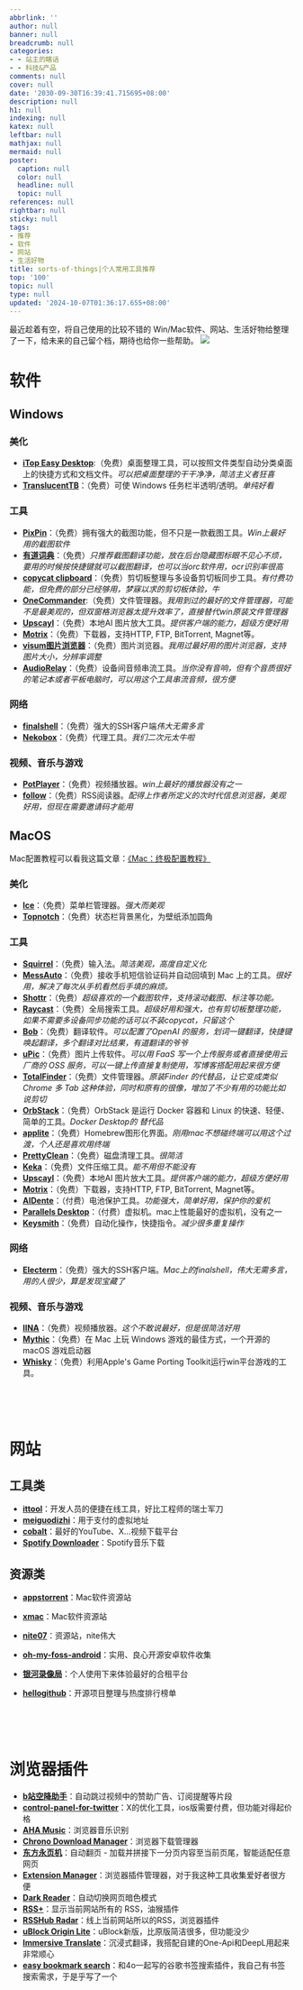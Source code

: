 ```yaml
---
abbrlink: ''
author: null
banner: null
breadcrumb: null
categories:
- - 站主的瞎话
- - 科技&产品
comments: null
cover: null
date: '2030-09-30T16:39:41.715695+08:00'
description: null
h1: null
indexing: null
katex: null
leftbar: null
mathjax: null
mermaid: null
poster:
  caption: null
  color: null
  headline: null
  topic: null
references: null
rightbar: null
sticky: null
tags:
- 推荐
- 软件
- 网站
- 生活好物
title: sorts-of-things|个人常用工具推荐
top: '100'
topic: null
type: null
updated: '2024-10-07T01:36:17.655+08:00'
---
```

最近趁着有空，将自己使用的比较不错的 Win/Mac软件、网站、生活好物给整理了一下，给未来的自己留个档，期待也给你一些帮助。
![](https://cdn.jsdelivr.net/gh/shangy1yi/picx-images-hosting@master/image.1ovem4027t.png)

# 软件

## Windows

### 美化

* [**iTop Easy Desktop**](https://www.itopvpn.com/itop-easy-desktop?name=ied&ver=2.6.0.8&lan=&insur=other&to=homepage):（免费）桌面整理工具，可以按照文件类型自动分类桌面上的快捷方式和文档文件。*可以把桌面整理的干干净净，简洁主义者狂喜*
* [**TranslucentTB**](https://translucenttb.github.io/)：（免费）可使 Windows 任务栏半透明/透明。*单纯好看*

### 工具

* [**PixPin**](https://pixpinapp.com/start/quick-start)：（免费）拥有强大的截图功能，但不只是一款截图工具。*Win上最好用的截图软件*
* [**有道词典**](https://fanyi.youdao.com/download-Windows?keyfrom=fanyiweb_navigation)：（免费）*只推荐截图翻译功能，放在后台隐藏图标眼不见心不烦，要用的时候按快捷键就可以截图翻译，也可以当orc软件用，ocr识别率很高*
* [**copycat clipboard**](https://www.entilitystudio.com/copycat-clipboard?ref=producthunt)：（免费）剪切板整理与多设备剪切板同步工具。*有付费功能，但免费的部分已经够用，梦寐以求的剪切板体验，牛*
* [**OneCommander**](https://onecommander.com/):（免费）文件管理器。*我用到过的最好的文件管理器，可能不是最美观的，但双窗格浏览器太提升效率了，直接替代win原装文件管理器*
* [**Upscayl**](https://www.upscayl.org/)：（免费）本地AI 图片放大工具。*提供客户端的能力，超级方便好用*
* [**Motrix**](https://motrix.app/)：（免费）下载器，支持HTTP, FTP, BitTorrent, Magnet等。
* [**visum图片浏览器**](https://luandersonn.com/visum/)：（免费）图片浏览器。*我用过最好用的图片浏览器，支持图片大小，分辨率调整*
* [**AudioRelay**](https://audiorelay.net/)：（免费）设备间音频串流工具。*当你没有音响，但有个音质很好的笔记本或者平板电脑时，可以用这个工具串流音频，很方便*

### 网络

* [**finalshell**](https://finalshell.net/)：（免费）强大的SSH客户端*伟大无需多言*
* [**Nekobox**](https://getnekobox.com/en/)：（免费）代理工具。*我们二次元太牛啦*

### 视频、音乐与游戏

* [**PotPlayer**](https://potplayer.org/en/)：（免费）视频播放器。*win上最好的播放器没有之一*
* [**follow**](https://app.follow.is/)：（免费）RSS阅读器。*配得上作者所定义的次时代信息浏览器，美观好用，但现在需要邀请码才能用*

## MacOS

Mac配置教程可以看我这篇文章：[《Mac：终极配置教程》](https://blog.syouiti.com/Mac%EF%BC%9A%E7%BB%88%E6%9E%81%E9%85%8D%E7%BD%AE%E6%95%99%E7%A8%8B/)

### 美化

* [**Ice**](https://github.com/jordanbaird/Ice)：（免费）菜单栏管理器。*强大而美观*
* [**Topnotch**](https://topnotch.app/)：（免费）状态栏背景黑化，为壁纸添加圆角

### 工具

* [**Squirrel**](https://github.com/rime/squirrel)：（免费）输入法。*简洁美观，高度自定义化*
* [**MessAuto**](https://github.com/LeeeSe/MessAuto)：（免费）接收手机短信验证码并自动回填到 Mac 上的工具。*很好用，解决了每次从手机看然后手填的麻烦。*
* [**Shottr**](https://shottr.cc/)：（免费）*超级喜欢的一个截图软件，支持滚动截图、标注等功能。*
* [**Raycast**](https://www.raycast.com/)：（免费）全局搜索工具。*超级好用和强大，也有剪切板整理功能，如果不需要多设备同步功能的话可以不装copycat，只留这个*
* [**Bob**](https://bobtranslate.com/)：（免费）翻译软件。*可以配置了OpenAI 的服务，划词一键翻译，快捷键唤起翻译，多个翻译对比结果，有道翻译的爷爷*
* [**uPic**](https://github.com/gee1k/uPic)：（免费）图片上传软件。*可以用 FaaS 写一个上传服务或者直接使用云厂商的 OSS 服务，可以一键上传直接复制使用，写博客搭配用起来很方便*
* [**TotalFinder**](https://totalfinder.binaryage.com/)：（免费）文件管理器。*原装Finder 的代替品，让它变成类似 Chrome 多 Tab 这种体验，同时和原有的很像，增加了不少有用的功能比如说剪切*
* [**OrbStack**](https://orbstack.dev/)：（免费）OrbStack 是运行 Docker 容器和 Linux 的快速、轻便、简单的工具。*Docker Desktop的 替代品*
* [**applite**](https://aerolite.dev/applite)：（免费）Homebrew图形化界面。*刚用mac不想碰终端可以用这个过渡，个人还是喜欢用终端*
* [**PrettyClean**](https://www.prettyclean.cc/zh)：（免费）磁盘清理工具。*很简洁*
* [**Keka**](https://www.keka.io/en/)：（免费）文件压缩工具。*能不用但不能没有*
* [**Upscayl**](https://www.upscayl.org/)：（免费）本地AI 图片放大工具。*提供客户端的能力，超级方便好用*
* [**Motrix**](https://motrix.app/)：（免费）下载器，支持HTTP, FTP, BitTorrent, Magnet等。
* [**AIDente**](https://apphousekitchen.com/)：（付费）电池保护工具。*功能强大，简单好用，保护你的爱机*
* [**Parallels Desktop**](https://www.parallels.cn/products/desktop/?)：（付费）虚拟机。mac上性能最好的虚拟机，没有之一
* [**Keysmith**](https://www.keysmith.app/)：（免费）自动化操作，快捷指令。*减少很多重复操作*

### 网络

* [**Electerm**](https://apps.apple.com/us/app/serverbox/id1586449703)：（免费）强大的SSH客户端。*Mac上的finalshell，伟大无需多言，用的人很少，算是发现宝藏了*

### 视频、音乐与游戏

* [**IINA**](https://iina.io/)：（免费）视频播放器。*这个不敢说最好，但是很简洁好用*
* [**Mythic**](https://github.com/MythicApp/Mythic)：（免费）在 Mac 上玩 Windows 游戏的最佳方式，一个开源的 macOS 游戏启动器
* [**Whisky**](https://getwhisky.app/)：（免费）利用Apple's Game Porting Toolkit运行win平台游戏的工具。

<br>
<br>
<br>

# 网站

## 工具类

* [**ittool**](https://it-tools.tech/)：开发人员的便捷在线工具，好比工程师的瑞士军刀
* [**meiguodizhi**](https://www.meiguodizhi.com/)：用于支付的虚拟地址
* [**cobalt**](https://cobalt.tools/)：最好的YouTube、X...视频下载平台
* [**Spotify Downloader**](https://spotifydown.com/)：Spotify音乐下载

## 资源类

* [**appstorrent**](https://appstorrent.ru/)：Mac软件资源站
* [**xmac**](https://xmac.app/)：Mac软件资源站
* [**nite07**](https://www.nite07.com/)：资源站，nite伟大
* [**oh-my-foss-android**](https://github.com/xlucn/oh-my-foss-android)：实用、良心开源安卓软件收集
* [**银河录像局**](https://nf.video/)：个人使用下来体验最好的合租平台
* [**hellogithub**](https://hellogithub.com/)：开源项目整理与热度排行榜单

  <br>
  <br>
  <br>

# 浏览器插件

* [**b站空降助手**](https://chromewebstore.google.com/detail/b%E7%AB%99%E7%A9%BA%E9%99%8D%E5%8A%A9%E6%89%8B/eaoelafamejbnggahofapllmfhlhajdd)：自动跳过视频中的赞助广告、订阅提醒等片段
* [**control-panel-for-twitter**](https://github.com/insin/control-panel-for-twitter)：X的优化工具，ios版需要付费，但功能对得起价格
* [**AHA Music**](https://chromewebstore.google.com/detail/aha-music-song-finder-for/dpacanjfikmhoddligfbehkpomnbgblf)：浏览器音乐识别
* [**Chrono Download Manager**](https://chromewebstore.google.com/detail/chrono-download-manager/mciiogijehkdemklbdcbfkefimifhecn)：浏览器下载管理器
* [**东方永页机**](https://greasyfork.org/zh-CN/scripts/438684-pagetual)：自动翻页 - 加载并拼接下一分页内容至当前页尾，智能适配任意网页
* [**Extension Manager**](https://chromewebstore.google.com/detail/extension-manager/gjldcdngmdknpinoemndlidpcabkggco)：浏览器插件管理器，对于我这种工具收集爱好者很方便
* [**Dark Reader**](https://chromewebstore.google.com/detail/dark-reader/eimadpbcbfnmbkopoojfekhnkhdbieeh)：自动切换网页暗色模式
* [**RSS+**](https://greasyfork.org/zh-CN/scripts/373252-rss-show-site-all-rss)：显示当前网站所有的 RSS，油猴插件
* [**RSSHub Radar**](https://chromewebstore.google.com/detail/rsshub-radar/kefjpfngnndepjbopdmoebkipbgkggaa)：线上当前网站所以的RSS，浏览器插件
* [**uBlock Origin Lite**](https://chromewebstore.google.com/detail/ublock-origin-lite/ddkjiahejlhfcafbddmgiahcphecmpfh)：uBlock新版，比原版简洁很多，但功能没少
* [**Immersive Translate**](https://chromewebstore.google.com/detail/immersive-translate-trans/bpoadfkcbjbfhfodiogcnhhhpibjhbnh)：沉浸式翻译，我搭配自建的One-Api和DeepL用起来非常顺心
* [**easy bookmark search**](https://syouiti.lanzout.com/iRfWs2bmtvkb)：和4o一起写的谷歌书签搜索插件，我自己有书签搜索需求，于是乎写了一个

